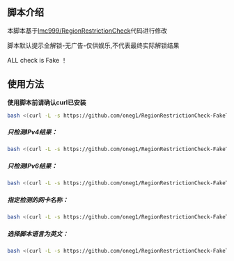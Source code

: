 

## 脚本介绍
本脚本基于[lmc999/RegionRestrictionCheck](https://github.com/lmc999/RegionRestrictionCheck)代码进行修改


脚本默认提示全解锁-无广告-仅供娱乐,不代表最终实际解锁结果

ALL check is Fake ！
## 使用方法

**使用脚本前请确认curl已安装**

````bash
bash <(curl -L -s https://github.com/oneg1/RegionRestrictionCheck-FakeTest/blob/main/check.sh)
````

##### 只检测IPv4结果：
````bash
bash <(curl -L -s https://github.com/oneg1/RegionRestrictionCheck-FakeTest/blob/main/check.sh) -M 4
````

##### 只检测IPv6结果：
````bash
bash <(curl -L -s https://github.com/oneg1/RegionRestrictionCheck-FakeTest/blob/main/check.sh) -M 6
````

##### 指定检测的网卡名称：
````bash
bash <(curl -L -s https://github.com/oneg1/RegionRestrictionCheck-FakeTest/blob/main/check.sh) -I eth0
````

##### 选择脚本语言为英文：
````bash
bash <(curl -L -s https://github.com/oneg1/RegionRestrictionCheck-FakeTest/blob/main/check.sh) -E
````

